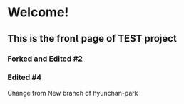 # Welcome!
## This is the front page of TEST project
### Forked and Edited #2
### Edited #4

Change from New branch of hyunchan-park
